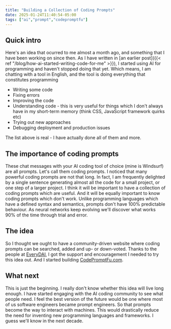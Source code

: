 ```yaml
---
title: "Building a Collection of Coding Prompts"
date: 2025-01-24T11:40:54-05:00
tags: ["ai","prompt","codepromptfu"]
---
```


## Quick intro

Here's an idea that ocurred to me almost a month ago, and something that I have been working on since then. As I have written in [an earlier post]({{< ref "/blog/how-ai-started-writing-code-for-me" >}}), I started using AI for programming and haven't stopped doing that yet. Which means, I am chatting with a tool in English, and the tool is doing everything that constitutes programming

* Writing some code
* Fixing errors
* Improving the code
* Understanding code - this is very useful for things which I don't always have in my short-term memory (think CSS, JavaScript framework quirks etc)
* Trying out new approaches
* Debugging deployment and production issues

The list above is real - I have actually done all of them and more.

## The importance of coding prompts

These chat messages with your AI coding tool of choice (mine is Windsurf) are all prompts. Let's call them coding prompts. I noticed that many powerful coding prompts are not that long. In fact, I am frequently delighted by a single sentence generating almost all the code for a small project, or one step of a larger project. I think it will be important to have a collection of coding prompts which are useful. And it will be equally important to know coding prompts which don't work. Unlike programming languages which have a defined syntax and semantics, prompts don't have 100% predictable behaviour. As neural networks keep evolving we'll discover what works 90% of the time through trial and error.

## The idea

So I thought we ought to have a community-driven website where coding prompts can be searched, added and up- or down-voted. Thanks to the people at [EveryDAI](https://everydai.sundai.club), I got the support and encouragement I needed to try this idea out. And I started building [CodePromptFu.com](https://www.codepromptfu.com).

## What next

This is just the beginning. I really don't know whether this idea will live long enough. I have started engaging with the AI coding community to see what people need. I feel the best version of the future would be one where most of us software engineers became prompt engineers. So that prompts become the way to interact with machines. This would drastically reduce the need for inventing new programming languages and frameworks. I guess we'll know in the next decade.

